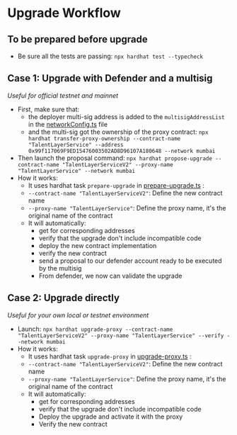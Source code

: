 # Upgrade Workflow

## To be prepared before upgrade

- Be sure all the tests are passing: `npx hardhat test --typecheck`

## Case 1: Upgrade with Defender and a multisig

_Useful for official testnet and mainnet_

- First, make sure that:
  - the deployer multi-sig address is added to the `multisigAddressList` in the [networkConfig.ts](../networkConfig.ts) file
  - and the multi-sig got the ownership of the proxy contract: `npx hardhat transfer-proxy-ownership --contract-name "TalentLayerService" --address 0x99f117069F9ED15476003502AD8D96107A180648 --network mumbai`
- Then launch the proposal command: `npx hardhat propose-upgrade --contract-name "TalentLayerServiceV2" --proxy-name "TalentLayerService" --network mumbai`
- How it works:
  - It uses hardhat task `prepare-upgrade` in [prepare-upgrade.ts](../scripts/tasks/deploy/prepare-upgrade.ts) :
  - `--contract-name "TalentLayerServiceV2"`: Define the new contract name
  - `--proxy-name "TalentLayerService"`: Define the proxy name, it's the original name of the contract
  - It will automatically:
    - get for corresponding addresses
    - verify that the upgrade don't include incompatible code
    - deploy the new contract implementation
    - verify the new contract
    - send a proposal to our defender account ready to be executed by the multisig
    - From defender, we now can validate the upgrade

## Case 2: Upgrade directly

_Useful for your own local or testnet environment_

- Launch: `npx hardhat upgrade-proxy --contract-name "TalentLayerServiceV2" --proxy-name "TalentLayerService" --verify --network mumbai`
- How it works:
  - It uses hardhat task `upgrade-proxy` in [upgrade-proxy.ts](../scripts/tasks/deploy/upgrade-proxy.ts) :
  - `--contract-name "TalentLayerServiceV2"`: Define the new contract name
  - `--proxy-name "TalentLayerService"`: Define the proxy name, it's the original name of the contract
  - It will automatically:
    - get for corresponding addresses
    - verify that the upgrade don't include incompatible code
    - Deploy the upgrade and activate it with the proxy
    - Verify the new contract

